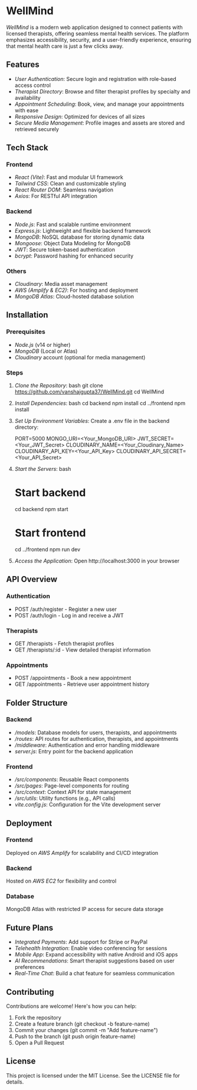 # WellMind

*WellMind* is a modern web application designed to connect patients with licensed therapists, offering seamless mental health services. The platform emphasizes accessibility, security, and a user-friendly experience, ensuring that mental health care is just a few clicks away.

## Features
- *User Authentication*: Secure login and registration with role-based access control
- *Therapist Directory*: Browse and filter therapist profiles by specialty and availability
- *Appointment Scheduling*: Book, view, and manage your appointments with ease
- *Responsive Design*: Optimized for devices of all sizes
- *Secure Media Management*: Profile images and assets are stored and retrieved securely

## Tech Stack

### Frontend
- *React (Vite)*: Fast and modular UI framework
- *Tailwind CSS*: Clean and customizable styling
- *React Router DOM*: Seamless navigation
- *Axios*: For RESTful API integration

### Backend
- *Node.js*: Fast and scalable runtime environment
- *Express.js*: Lightweight and flexible backend framework
- *MongoDB*: NoSQL database for storing dynamic data
- *Mongoose*: Object Data Modeling for MongoDB
- *JWT*: Secure token-based authentication
- *bcrypt*: Password hashing for enhanced security

### Others
- *Cloudinary*: Media asset management
- *AWS (Amplify & EC2)*: For hosting and deployment
- *MongoDB Atlas*: Cloud-hosted database solution

## Installation

### Prerequisites
- *Node.js* (v14 or higher)
- *MongoDB* (Local or Atlas)
- *Cloudinary* account (optional for media management)

### Steps

1. *Clone the Repository*:
   bash
   git clone https://github.com/vanshajgupta37/WellMind.git
   cd WellMind
   

2. *Install Dependencies*:
   bash
   cd backend
   npm install
   cd ../frontend
   npm install
   

3. *Set Up Environment Variables*:
   Create a .env file in the backend directory:
   
   PORT=5000
   MONGO_URI=<Your_MongoDB_URI>
   JWT_SECRET=<Your_JWT_Secret>
   CLOUDINARY_NAME=<Your_Cloudinary_Name>
   CLOUDINARY_API_KEY=<Your_API_Key>
   CLOUDINARY_API_SECRET=<Your_API_Secret>
   

4. *Start the Servers*:
   bash
   # Start backend
   cd backend
   npm start

   # Start frontend
   cd ../frontend
   npm run dev
   

5. *Access the Application*: Open http://localhost:3000 in your browser

## API Overview

### Authentication
- POST /auth/register - Register a new user
- POST /auth/login - Log in and receive a JWT

### Therapists
- GET /therapists - Fetch therapist profiles
- GET /therapists/:id - View detailed therapist information

### Appointments
- POST /appointments - Book a new appointment
- GET /appointments - Retrieve user appointment history

## Folder Structure

### Backend
- */models*: Database models for users, therapists, and appointments
- */routes*: API routes for authentication, therapists, and appointments
- */middleware*: Authentication and error handling middleware
- *server.js*: Entry point for the backend application

### Frontend
- */src/components*: Reusable React components
- */src/pages*: Page-level components for routing
- */src/context*: Context API for state management
- */src/utils*: Utility functions (e.g., API calls)
- *vite.config.js*: Configuration for the Vite development server

## Deployment

### Frontend
Deployed on *AWS Amplify* for scalability and CI/CD integration

### Backend
Hosted on *AWS EC2* for flexibility and control

### Database
MongoDB Atlas with restricted IP access for secure data storage

## Future Plans
- *Integrated Payments*: Add support for Stripe or PayPal
- *Telehealth Integration*: Enable video conferencing for sessions
- *Mobile App*: Expand accessibility with native Android and iOS apps
- *AI Recommendations*: Smart therapist suggestions based on user preferences
- *Real-Time Chat*: Build a chat feature for seamless communication

## Contributing
Contributions are welcome! Here's how you can help:

1. Fork the repository
2. Create a feature branch (git checkout -b feature-name)
3. Commit your changes (git commit -m "Add feature-name")
4. Push to the branch (git push origin feature-name)
5. Open a Pull Request

## License
This project is licensed under the MIT License. See the LICENSE file for details.